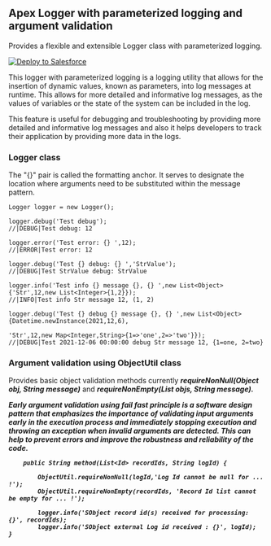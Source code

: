 ## Apex Logger with parameterized logging and argument validation

Provides a flexible and extensible Logger class with parameterized logging.

<a href="https://login.salesforce.com/packaging/installPackage.apexp?p0=04t7Q000000YxnoQAC">
<img alt="Deploy to Salesforce"
src="https://raw.githubusercontent.com/afawcett/githubsfdeploy/master/deploy.png">
</a>

This logger with parameterized logging is a logging utility that allows for the insertion of dynamic values, known as parameters, into log messages at runtime. This allows for more detailed and informative log messages, as the values of variables or the state of the system can be included in the log.

This feature is useful for debugging and troubleshooting by providing more detailed and informative log messages and also it helps developers to track their application by providing more data in the logs.

### Logger class
The "{}" pair is called the formatting anchor. It serves to designate the 
location where arguments need to be substituted within the message pattern.
```Apex
Logger logger = new Logger();

logger.debug('Test debug');
//|DEBUG|Test debug: 12

logger.error('Test error: {} ',12);
//|ERROR|Test error: 12

logger.debug('Test {} debug: {} ','StrValue');
//|DEBUG|Test StrValue debug: StrValue

logger.info('Test info {} message {}, {} ',new List<Object>{'Str',12,new List<Integer>{1,2}});
//|INFO|Test info Str message 12, (1, 2)

logger.debug('Test {} debug {} message {}, {} ',new List<Object>{Datetime.newInstance(2021,12,6),
                                                            'Str',12,new Map<Integer,String>{1=>'one',2=>'two'}});
//|DEBUG|Test 2021-12-06 00:00:00 debug Str message 12, {1=one, 2=two}
```
### Argument validation using ObjectUtil class
Provides basic object validation methods currently ***requireNonNull(Object obj, String message)*** and ***requireNonEmpty(List<Object> objs, String message)***.

Early argument validation using fail fast principle is a software design pattern that emphasizes the importance of validating input arguments early in the execution process and immediately stopping execution and throwing an exception when invalid arguments are detected. This can help to prevent errors and improve the robustness and reliability of the code.


```Apex
    public String method(List<Id> recordIds, String logId) {
    
        ObjectUtil.requireNonNull(logId,'Log Id cannot be null for ... !');
        ObjectUtil.requireNonEmpty(recordIds, 'Record Id list cannot be empty for ... !');
    
        logger.info('SObject record id(s) received for processing: {}', recordIds);
        logger.info('SObject external Log id received : {}', logId);
}

```
